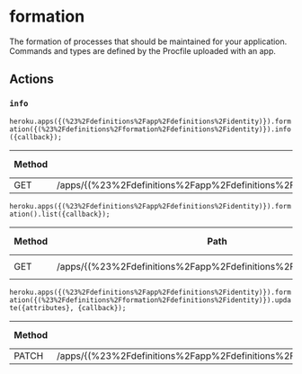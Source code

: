 # formation

The formation of processes that should be maintained for your application. Commands and types are defined by the Procfile uploaded with an app.

## Actions

### `info`

`heroku.apps({(%23%2Fdefinitions%2Fapp%2Fdefinitions%2Fidentity)}).formation({(%23%2Fdefinitions%2Fformation%2Fdefinitions%2Fidentity)}).info({callback});`

Method | Path | Expected Status(es)
--- | --- | ---
GET | /apps/{(%23%2Fdefinitions%2Fapp%2Fdefinitions%2Fidentity)}/formation/{(%23%2Fdefinitions%2Fformation%2Fdefinitions%2Fidentity)} | ### `list`

`heroku.apps({(%23%2Fdefinitions%2Fapp%2Fdefinitions%2Fidentity)}).formation().list({callback});`

Method | Path | Expected Status(es)
--- | --- | ---
GET | /apps/{(%23%2Fdefinitions%2Fapp%2Fdefinitions%2Fidentity)}/formation | ### `update`

`heroku.apps({(%23%2Fdefinitions%2Fapp%2Fdefinitions%2Fidentity)}).formation({(%23%2Fdefinitions%2Fformation%2Fdefinitions%2Fidentity)}).update({attributes}, {callback});`

Method | Path | Expected Status(es)
--- | --- | ---
PATCH | /apps/{(%23%2Fdefinitions%2Fapp%2Fdefinitions%2Fidentity)}/formation/{(%23%2Fdefinitions%2Fformation%2Fdefinitions%2Fidentity)} | 
